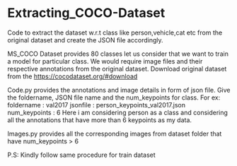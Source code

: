 # Extracting_COCO-Dataset
Code to extract the dataset w.r.t class like person,vehicle,cat etc from the original dataset and create the JSON file accordingly.

MS_COCO Dataset provides 80 classes let us consider that we want to train a model for particular class. We would require image files and their respective annotations from the original dataset.
Download original dataset from the https://cocodataset.org/#download 


Code.py provides the annotations and image details in form of json file. Give the foldername, JSON file name and the num_keypoints for class. For ex: foldername : val2017
jsonfile : person_keypoints_val2017.json
num_keypoints : 6 
Here i am considering person as a class and considering all the annotations that have more than 6 keypoints as my data.
 

Images.py provides all the corresponding images from dataset folder that have num_keypoints > 6 


P.S: Kindly follow same procedure for train dataset
